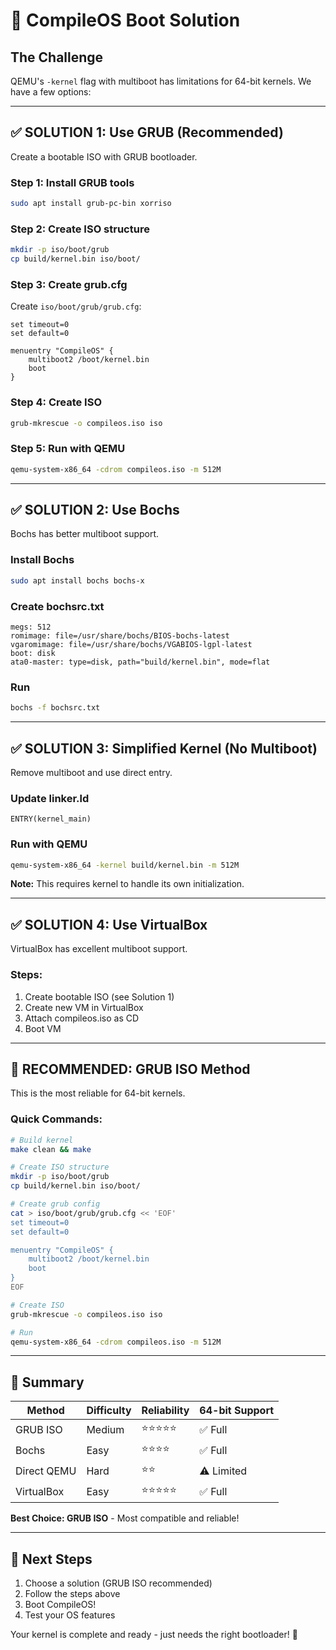 # 🔧 CompileOS Boot Solution

## The Challenge

QEMU's `-kernel` flag with multiboot has limitations for 64-bit kernels. We have a few options:

---

## ✅ SOLUTION 1: Use GRUB (Recommended)

Create a bootable ISO with GRUB bootloader.

### Step 1: Install GRUB tools
```bash
sudo apt install grub-pc-bin xorriso
```

### Step 2: Create ISO structure
```bash
mkdir -p iso/boot/grub
cp build/kernel.bin iso/boot/
```

### Step 3: Create grub.cfg
Create `iso/boot/grub/grub.cfg`:
```
set timeout=0
set default=0

menuentry "CompileOS" {
    multiboot2 /boot/kernel.bin
    boot
}
```

### Step 4: Create ISO
```bash
grub-mkrescue -o compileos.iso iso
```

### Step 5: Run with QEMU
```bash
qemu-system-x86_64 -cdrom compileos.iso -m 512M
```

---

## ✅ SOLUTION 2: Use Bochs

Bochs has better multiboot support.

### Install Bochs
```bash
sudo apt install bochs bochs-x
```

### Create bochsrc.txt
```
megs: 512
romimage: file=/usr/share/bochs/BIOS-bochs-latest
vgaromimage: file=/usr/share/bochs/VGABIOS-lgpl-latest
boot: disk
ata0-master: type=disk, path="build/kernel.bin", mode=flat
```

### Run
```bash
bochs -f bochsrc.txt
```

---

## ✅ SOLUTION 3: Simplified Kernel (No Multiboot)

Remove multiboot and use direct entry.

### Update linker.ld
```ld
ENTRY(kernel_main)
```

### Run with QEMU
```bash
qemu-system-x86_64 -kernel build/kernel.bin -m 512M
```

**Note:** This requires kernel to handle its own initialization.

---

## ✅ SOLUTION 4: Use VirtualBox

VirtualBox has excellent multiboot support.

### Steps:
1. Create bootable ISO (see Solution 1)
2. Create new VM in VirtualBox
3. Attach compileos.iso as CD
4. Boot VM

---

## 🎯 RECOMMENDED: GRUB ISO Method

This is the most reliable for 64-bit kernels.

### Quick Commands:
```bash
# Build kernel
make clean && make

# Create ISO structure
mkdir -p iso/boot/grub
cp build/kernel.bin iso/boot/

# Create grub config
cat > iso/boot/grub/grub.cfg << 'EOF'
set timeout=0
set default=0

menuentry "CompileOS" {
    multiboot2 /boot/kernel.bin
    boot
}
EOF

# Create ISO
grub-mkrescue -o compileos.iso iso

# Run
qemu-system-x86_64 -cdrom compileos.iso -m 512M
```

---

## 📝 Summary

| Method | Difficulty | Reliability | 64-bit Support |
|--------|-----------|-------------|----------------|
| GRUB ISO | Medium | ⭐⭐⭐⭐⭐ | ✅ Full |
| Bochs | Easy | ⭐⭐⭐⭐ | ✅ Full |
| Direct QEMU | Hard | ⭐⭐ | ⚠️ Limited |
| VirtualBox | Easy | ⭐⭐⭐⭐⭐ | ✅ Full |

**Best Choice: GRUB ISO** - Most compatible and reliable!

---

## 🚀 Next Steps

1. Choose a solution (GRUB ISO recommended)
2. Follow the steps above
3. Boot CompileOS!
4. Test your OS features

Your kernel is complete and ready - just needs the right bootloader! 🎉
